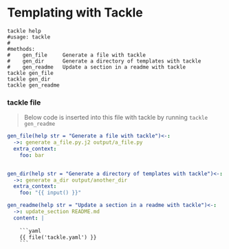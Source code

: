 # Templating with Tackle

```shell
tackle help 
#usage: tackle   
#
#methods:
#    gen_file     Generate a file with tackle
#    gen_dir      Generate a directory of templates with tackle
#    gen_readme   Update a section in a readme with tackle
tackle gen_file 
tackle gen_dir 
tackle gen_readme
```

### tackle file 

> Below code is inserted into this file with tackle by running `tackle gen_readme`

[//]: # (--start--)


```yaml
gen_file(help str = "Generate a file with tackle")<-:
  ->: generate a_file.py.j2 output/a_file.py
  extra_context:
    foo: bar


gen_dir(help str = "Generate a directory of templates with tackle")<-:
  ->: generate a_dir output/another_dir
  extra_context:
    foo: "{{ input() }}"

gen_readme(help str = "Update a section in a readme with tackle")<-:
  ->: update_section README.md
  content: |
    
    ```yaml
    {{ file('tackle.yaml') }}
    ```
```
[//]: # (--end--)
